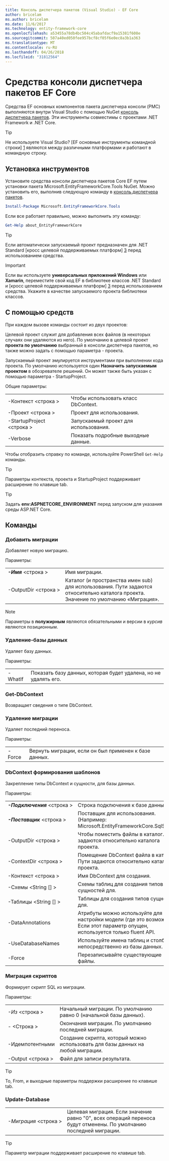 ```yaml
---
title: Консоль диспетчера пакетов (Visual Studio) - EF Core
author: bricelam
ms.author: bricelam
ms.date: 11/6/2017
ms.technology: entity-framework-core
ms.openlocfilehash: a53455a78db4bc504c45abafdacf9a15381f608e
ms.sourcegitcommit: 507a40ed050fee957bcf8cf05f6e0ec8a3b1a363
ms.translationtype: MT
ms.contentlocale: ru-RU
ms.lasthandoff: 04/26/2018
ms.locfileid: "31812564"
---
```

<a name="ef-core-package-manager-console-tools"></a>Средства консоли диспетчера пакетов EF Core
=====================================
Средства EF основных компонентов пакета диспетчера консоли (PMC) выполняются внутри Visual Studio с помощью NuGet [консоль диспетчера пакетов][2].
Эти инструменты совместимы с проектами .NET Framework и .NET Core.

> [!TIP]
> Не используете Visual Studio? [EF основные инструменты командной строки] [ 1] являются между различными платформами и работают в командную строку.

<a name="installing-the-tools"></a>Установка инструментов
--------------------
Установите средства консоли диспетчера пакетов Core EF путем установки пакета Microsoft.EntityFrameworkCore.Tools NuGet.
Можно установить его, выполнив следующую команду в [консоль диспетчера пакетов][2].

``` powershell
Install-Package Microsoft.EntityFrameworkCore.Tools
```

Если все работает правильно, можно выполнить эту команду:

``` powershell
Get-Help about_EntityFrameworkCore
```
> [!TIP]
> Если автоматически запускаемый проект предназначен для .NET Standard [кросс целевой поддерживаемых платформ] [ 3] перед использованием средства.

> [!IMPORTANT]
> Если вы используете **универсальных приложений Windows** или **Xamarin**, переместите свой код EF в библиотеке классов .NET Standard и [кросс целевой поддерживаемых платформ] [ 3] перед использованием средства. Укажите в качестве запускаемого проекта библиотеки классов.

<a name="using-the-tools"></a>С помощью средств
---------------
При каждом вызове команды состоит из двух проектов:

Целевой проект служит для добавления всех файлов (в некоторых случаях они удаляются из него). По умолчанию в целевой проект **проекта по умолчанию** выбранный в консоли диспетчера пакетов, но также можно задать с помощью параметра - проекта.

Запускаемый проект эмулируется инструментами при выполнении кода проекта. По умолчанию используется один **Назначить запускаемым проектом** в обозревателе решений. Он может также быть указан с помощью параметра - StartupProject.

Общие параметры:

|                           |                             |
|:--------------------------|:----------------------------|
| -Контекст \<строка >        | Чтобы использовать класс DbContext.       |
| -Проект \<строка >        | Проект для использования.         |
| -StartupProject \<строка > | Запускаемый проект для использования. |
| -Verbose                  | Показать подробные выходные данные.        |

Чтобы отобразить справку по команде, используйте PowerShell `Get-Help` команды.

> [!TIP]
> Параметры контекста, проекта и StartupProject поддерживает расширение по клавише tab.

> [!TIP]
> Задать **env:ASPNETCORE_ENVIRONMENT** перед запуском для указания среды ASP.NET Core.

<a name="commands"></a>Команды
--------

### <a name="add-migration"></a>Добавить миграции

Добавляет новую миграцию.

Параметры:

|                                   |                                                                                                                  |
|:----------------------------------|:-----------------------------------------------------------------------------------------------------------------|
| ***-Имя*** \<строка >             | Имя миграции.                                                                                       |
| <nobr>-OutputDir \<строка ></nobr> | Каталог (и пространства имен sub) для использования. Пути задаются относительно каталога проекта. Значение по умолчанию «Миграция». |

> [!NOTE]
> Параметры в **полужирным** являются обязательными и версии в *курсив* являются позиционным.

### <a name="drop-database"></a>Удаление-базы данных

Удаляет базу данных.

Параметры:

|         |                                                          |
|:--------|:---------------------------------------------------------|
| -WhatIf | Показать базу данных, которая будет удалена, но не удалять его. |

### <a name="get-dbcontext"></a>Get-DbContext

Возвращает сведения о типе DbContext.

### <a name="remove-migration"></a>Удаление миграции

Удаляет последний переноса.

Параметры:

|        |                                                              |
|:-------|:-------------------------------------------------------------|
| -Force | Вернуть миграции, если он был применен к базе данных. |

### <a name="scaffold-dbcontext"></a>DbContext формирования шаблонов

Закрепление типы DbContext и сущности, для базы данных.

Параметры:

|                                          |                                                                                                  |
|:-----------------------------------------|:-------------------------------------------------------------------------------------------------|
| <nobr>***-Подключения*** \<строка ></nobr> | Строка подключения к базе данных.                                                           |
| ***-Поставщик*** \<строка >                | Поставщик для использования. (Например: Microsoft.EntityFrameworkCore.SqlServer)                              |
| -OutputDir \<строка >                     | Чтобы поместить файлы в каталог. Пути задаются относительно каталога проекта.                      |
| -ContextDir \<строка >                    | Помещение DbContext файла в каталог. Пути задаются относительно каталога проекта.             |
| -Контекст \<строка >                       | Имя DbContext для создания.                                                           |
| -Схемы \<String [] >                     | Схемы таблиц для создания типов сущностей для.                                              |
| -Таблицы \<String [] >                      | Таблицы для создания типов сущностей для.                                                         |
| -DataAnnotations                         | Атрибуты можно используйте для настройки модели (где это возможно). Если этот параметр опущен, используется только fluent API. |
| -UseDatabaseNames                        | Используйте имена таблиц и столбцов непосредственно из базы данных.                                           |
| -Force                                   | Перезаписывайте существующие файлы.                                                                        |

### <a name="script-migration"></a>Миграция скриптов

Формирует скрипт SQL из миграции.

Параметры:

|                   |                                                                    |
|:------------------|:-------------------------------------------------------------------|
| *-Из* \<строка > | Начальный миграции. По умолчанию равно 0 (начальной базы данных).      |
| *-* \<Строка >   | Окончания миграции. По умолчанию последней миграции.              |
| -Идемпотентными       | Создание скрипта, который можно использовать для базы данных на любой миграции. |
| -Output \<строка > | Файл для записи результата.                                   |

> [!TIP]
> To, From, и выходные параметры поддержки расширение по клавише tab.

### <a name="update-database"></a>Update-Database

|                                     |                                                                                                |
|:------------------------------------|:-----------------------------------------------------------------------------------------------|
| <nobr>*-Миграция* \<строка ></nobr> | Целевая миграция. Если значение равно "0", всех операций переноса будут отменены. По умолчанию последней миграции. |

> [!TIP]
> Параметр миграции поддерживает расширение по клавише tab.


  [1]: dotnet.md
  [2]: https://docs.microsoft.com/nuget/tools/package-manager-console
  [3]: index.md#frameworks
